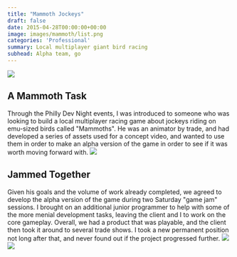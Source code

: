```yaml
---
title: "Mammoth Jockeys"
draft: false
date: 2015-04-28T00:00:00+00:00
image: images/mammoth/list.png
categories: 'Professional'
summary: Local multiplayer giant bird racing
subhead: Alpha team, go
---
```

![](../../images/mammoth/jump.png)
## A Mammoth Task
Through the Philly Dev Night events, I was introduced to someone who was looking to build a local multiplayer racing game about jockeys riding on emu-sized birds called "Mammoths". He was an animator by trade, and had developed a series of assets used for a concept video, and wanted to use them in order to make an alpha version of the game in order to see if it was worth moving forward with.
![](../../images/mammoth/giddyup.png)
## Jammed Together
Given his goals and the volume of work already completed, we agreed to develop the alpha version of the game during two Saturday "game jam" sessions. I brought on an additional junior programmer to help with some of the more menial development tasks, leaving the client and I to work on the core gameplay. Overall, we had a product that was playable, and the client then took it around to several trade shows. I took a new permanent position not long after that, and never found out if the project progressed further.
![](../../images/mammoth/finishline.png)
![](../../images/mammoth/winner.png)